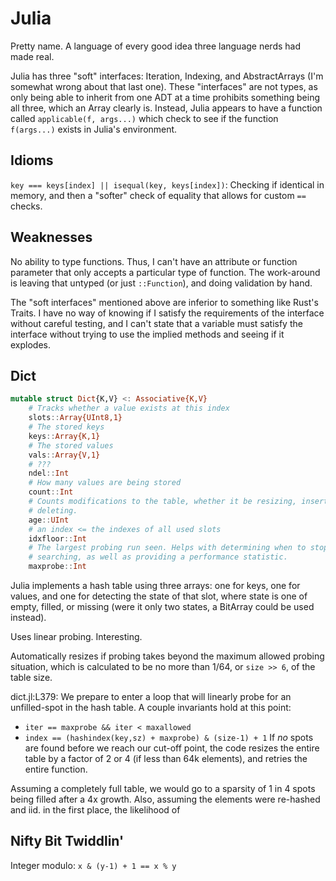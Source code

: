 # Julia
Pretty name. A language of every good idea three language nerds had made real.

Julia has three "soft" interfaces: Iteration, Indexing, and AbstractArrays (I'm
somewhat wrong about that last one). These "interfaces" are not types, as only
being able to inherit from one ADT at a time prohibits something being all
three, which an Array clearly is. Instead, Julia appears to have a function
called `applicable(f, args...)` which check to see if the function `f(args...)`
exists in Julia's environment.

## Idioms
`key === keys[index] || isequal(key, keys[index])`: Checking if identical in
memory, and then a "softer" check of equality that allows for custom `==`
checks.

## Weaknesses
No ability to type functions. Thus, I can't have an attribute or function
parameter that only accepts a particular type of function. The work-around is
leaving that untyped (or just `::Function`), and doing validation by hand.

The "soft interfaces" mentioned above are inferior to something like Rust's
Traits. I have no way of knowing if I satisfy the requirements of the interface
without careful testing, and I can't state that a variable must satisfy the
interface without trying to use the implied methods and seeing if it explodes.

## Dict
```julia
mutable struct Dict{K,V} <: Associative{K,V}
    # Tracks whether a value exists at this index
    slots::Array{UInt8,1}
    # The stored keys
    keys::Array{K,1}
    # The stored values
    vals::Array{V,1}
    # ???
    ndel::Int
    # How many values are being stored
    count::Int
    # Counts modifications to the table, whether it be resizing, inserting, or
    # deleting.
    age::UInt
    # an index <= the indexes of all used slots
    idxfloor::Int
    # The largest probing run seen. Helps with determining when to stop
    # searching, as well as providing a performance statistic.
    maxprobe::Int
```
Julia implements a hash table using three arrays: one for keys, one for values,
and one for detecting the state of that slot, where state is one of empty,
filled, or missing (were it only two states, a BitArray could be used instead).

Uses linear probing. Interesting.

Automatically resizes if probing takes beyond the maximum allowed probing
situation, which is calculated to be no more than 1/64, or `size >> 6`, of the
table size.

dict.jl:L379: We prepare to enter a loop that will linearly probe for an
unfilled-spot in the hash table. A couple invariants hold at this point:
* `iter == maxprobe && iter < maxallowed`
* `index == (hashindex(key,sz) + maxprobe) & (size-1) + 1`
If _no_ spots are found before we reach our cut-off point, the code resizes the
entire table by a factor of 2 or 4 (if less than 64k elements), and retries the
entire function.

Assuming a completely full table, we would go to a sparsity of 1 in 4 spots
being filled after a 4x growth. Also, assuming the elements were re-hashed and
iid. in the first place, the likelihood of

## Nifty Bit Twiddlin'
Integer modulo: `x & (y-1) + 1 == x % y`
